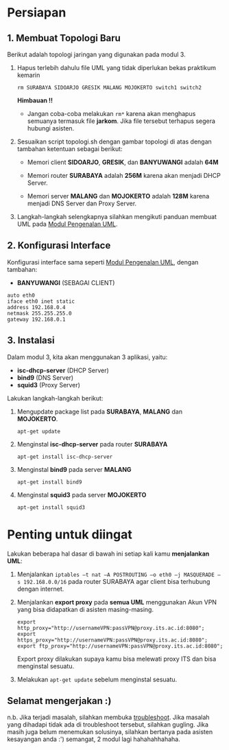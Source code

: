 # Persiapan 

## 1. Membuat Topologi Baru

Berikut adalah topologi jaringan yang digunakan pada modul 3.

[](images/topologi.jpg)

1. Hapus terlebih dahulu file UML yang tidak diperlukan bekas praktikum kemarin

    ` rm SURABAYA SIDOARJO GRESIK MALANG MOJOKERTO switch1 switch2 `

    **Himbauan !!**
        
    * Jangan coba-coba melakukan `rm*` karena akan menghapus semuanya termasuk file **jarkom**. Jika file tersebut terhapus segera hubungi asisten. 

2. Sesuaikan script topologi.sh dengan gambar topologi di atas dengan tambahan ketentuan sebagai berikut: 

    * Memori client **SIDOARJO**, **GRESIK**, dan **BANYUWANGI** adalah **64M** 

    * Memori router **SURABAYA** adalah **256M** karena akan menjadi DHCP Server.

    * Memori server **MALANG** dan **MOJOKERTO** adalah **128M** karena menjadi DNS Server dan Proxy Server.

3. Langkah-langkah selengkapnya silahkan mengikuti panduan membuat UML pada [Modul Pengenalan UML](https://github.com/arsitektur-jaringan-komputer/Modul-Jarkom/tree/modul-uml).

## 2. Konfigurasi Interface 

Konfigurasi interface sama seperti [Modul Pengenalan UML](https://github.com/arsitektur-jaringan-komputer/Modul-Jarkom/tree/modul-uml), dengan tambahan: 

* **BANYUWANGI** (SEBAGAI CLIENT)
```
auto eth0
iface eth0 inet static
address 192.168.0.4
netmask 255.255.255.0
gateway 192.168.0.1
```

## 3. Instalasi 

Dalam modul 3, kita akan menggunakan 3 aplikasi, yaitu:

* **isc-dhcp-server** (DHCP Server)
* **bind9** (DNS Server)
* **squid3** (Proxy Server)

Lakukan langkah-langkah berikut:

1. Mengupdate package list pada **SURABAYA**, **MALANG** dan **MOJOKERTO**. 

    ```
    apt-get update
    ```

2. Menginstal **isc-dhcp-server** pada router **SURABAYA**

    ```
    apt-get install isc-dhcp-server
    ```

3. Menginstal **bind9** pada server **MALANG**

    ```
    apt-get install bind9
    ```

4. Menginstal **squid3** pada server **MOJOKERTO**

    ```
    apt-get install squid3
    ```

# Penting untuk diingat

Lakukan beberapa hal dasar di bawah ini setiap kali kamu **menjalankan UML**:

1. Menjalankan `iptables –t nat –A POSTROUTING –o eth0 –j MASQUERADE –s 192.168.0.0/16` pada router SURABAYA agar client bisa terhubung dengan internet.
2. Menjalankan **export proxy** pada **semua UML** menggunakan Akun VPN yang bisa didapatkan di asisten masing-masing. 

    ```
    export http_proxy="http://usernameVPN:passVPN@proxy.its.ac.id:8080";
    export https_proxy="http://usernameVPN:passVPN@proxy.its.ac.id:8080";
    export ftp_proxy="http://usernameVPN:passVPN@proxy.its.ac.id:8080";
    ```

    Export proxy dilakukan supaya kamu bisa melewati proxy ITS dan bisa menginstal sesuatu.
3. Melakukan `apt-get update` sebelum menginstal sesuatu.

## Selamat mengerjakan :)

n.b. Jika terjadi masalah, silahkan membuka [troubleshoot](https://github.com/arsitektur-jaringan-komputer/Modul-Jarkom/blob/modul-3/troubleshoot.md). Jika masalah yang dihadapi tidak ada di troubleshoot tersebut, silahkan gugling. Jika masih juga belum menemukan solusinya, silahkan bertanya pada asisten kesayangan anda :') semangat, 2 modul lagi hahahahhahaha. 
